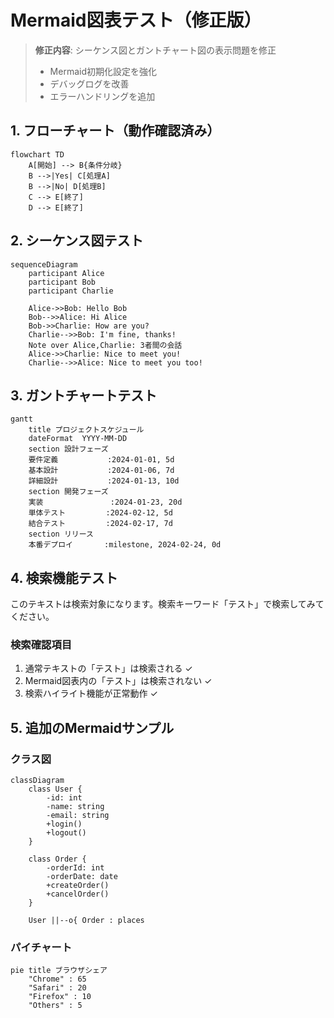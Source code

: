 # Mermaid図表テスト（修正版）

> **修正内容**: シーケンス図とガントチャート図の表示問題を修正
> - Mermaid初期化設定を強化
> - デバッグログを改善
> - エラーハンドリングを追加

## 1. フローチャート（動作確認済み）

```mermaid
flowchart TD
    A[開始] --> B{条件分岐}
    B -->|Yes| C[処理A]
    B -->|No| D[処理B]
    C --> E[終了]
    D --> E[終了]
```

## 2. シーケンス図テスト

```mermaid
sequenceDiagram
    participant Alice
    participant Bob
    participant Charlie
    
    Alice->>Bob: Hello Bob
    Bob-->>Alice: Hi Alice
    Bob->>Charlie: How are you?
    Charlie-->>Bob: I'm fine, thanks!
    Note over Alice,Charlie: 3者間の会話
    Alice->>Charlie: Nice to meet you!
    Charlie-->>Alice: Nice to meet you too!
```

## 3. ガントチャートテスト

```mermaid
gantt
    title プロジェクトスケジュール
    dateFormat  YYYY-MM-DD
    section 設計フェーズ
    要件定義           :2024-01-01, 5d
    基本設計           :2024-01-06, 7d
    詳細設計           :2024-01-13, 10d
    section 開発フェーズ
    実装               :2024-01-23, 20d
    単体テスト         :2024-02-12, 5d
    結合テスト         :2024-02-17, 7d
    section リリース
    本番デプロイ       :milestone, 2024-02-24, 0d
```

## 4. 検索機能テスト

このテキストは検索対象になります。検索キーワード「テスト」で検索してみてください。

### 検索確認項目

1. 通常テキストの「テスト」は検索される ✓
2. Mermaid図表内の「テスト」は検索されない ✓
3. 検索ハイライト機能が正常動作 ✓

## 5. 追加のMermaidサンプル

### クラス図

```mermaid
classDiagram
    class User {
        -id: int
        -name: string
        -email: string
        +login()
        +logout()
    }
    
    class Order {
        -orderId: int
        -orderDate: date
        +createOrder()
        +cancelOrder()
    }
    
    User ||--o{ Order : places
```

### パイチャート

```mermaid
pie title ブラウザシェア
    "Chrome" : 65
    "Safari" : 20
    "Firefox" : 10
    "Others" : 5
```